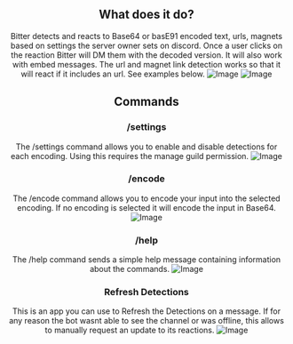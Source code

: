<div align="center">

## What does it do?
Bitter detects and reacts to Base64 or basE91 encoded text, urls, magnets based on settings the server owner sets on discord. Once a user clicks on the reaction Bitter will DM them with the decoded version. It will also work with embed messages. The url and magnet link detection works so that it will react if it includes an url. See examples below.
![Image](https://cdn.discordapp.com/attachments/1092806007866003476/1092826270317944862/basic_example.gif)
![Image](https://cdn.discordapp.com/attachments/1037705477389299792/1092822135879237743/url_included.gif)

## Commands
### /settings
The /settings command allows you to enable and disable detections for each encoding. Using this requires the manage guild permission.
![Image](https://cdn.discordapp.com/attachments/1092806007866003476/1092825920387154112/ezgif-2-30e45bf4f0.gif)

### /encode
The /encode command allows you to encode your input into the selected encoding. If no encoding is selected it will encode the input in Base64.
![Image](https://cdn.discordapp.com/attachments/1092806007866003476/1092826550912688248/encode_example.gif)

### /help
The /help command sends a simple help message containing information about the commands.
![Image](https://cdn.discordapp.com/attachments/1092806007866003476/1092822767675650078/image.png)

### Refresh Detections
This is an app you can use to Refresh the Detections on a message. If for any reason the bot wasnt able to see the channel or was offline, this allows to manually request an update to its reactions.
![Image](https://cdn.discordapp.com/attachments/1092806007866003476/1092826767913406525/Refresh_Detections.gif)

</div>